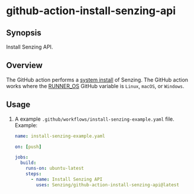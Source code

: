 # github-action-install-senzing-api

## Synopsis

Install Senzing API.

## Overview

The GitHub action performs a
[system install](https://github.com/Senzing/knowledge-base/blob/main/WHATIS/senzing-system-installation.md)
of Senzing.
The GitHub action works where the
[RUNNER_OS](https://docs.github.com/en/actions/learn-github-actions/variables#default-environment-variables)
GitHub variable is `Linux`, `macOS`, or `Windows`.

## Usage

1. A example `.github/workflows/install-senzing-example.yaml` file.
   Example:

    ```yaml
    name: install-senzing-example.yaml

    on: [push]

    jobs:
      build:
        runs-on: ubuntu-latest
        steps:
          - name: Install Senzing API
            uses: Senzing/github-action-install-senzing-api@latest
    ```
